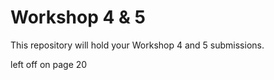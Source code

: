 # Workshop 4 & 5

This repository will hold your Workshop 4 and 5 submissions.

left off on page 20
